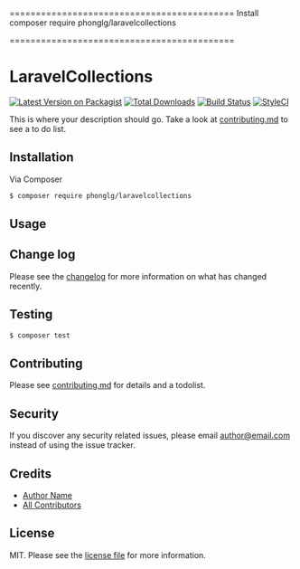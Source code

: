 
===========================================
Install
composer require phonglg/laravelcollections

===========================================
# LaravelCollections

[![Latest Version on Packagist][ico-version]][link-packagist]
[![Total Downloads][ico-downloads]][link-downloads]
[![Build Status][ico-travis]][link-travis]
[![StyleCI][ico-styleci]][link-styleci]

This is where your description should go. Take a look at [contributing.md](contributing.md) to see a to do list.

## Installation

Via Composer

``` bash
$ composer require phonglg/laravelcollections
```

## Usage

## Change log

Please see the [changelog](changelog.md) for more information on what has changed recently.

## Testing

``` bash
$ composer test
```

## Contributing

Please see [contributing.md](contributing.md) for details and a todolist.

## Security

If you discover any security related issues, please email author@email.com instead of using the issue tracker.

## Credits

- [Author Name][link-author]
- [All Contributors][link-contributors]

## License

MIT. Please see the [license file](license.md) for more information.

[ico-version]: https://img.shields.io/packagist/v/phonglg/laravelcollections.svg?style=flat-square
[ico-downloads]: https://img.shields.io/packagist/dt/phonglg/laravelcollections.svg?style=flat-square
[ico-travis]: https://img.shields.io/travis/phonglg/laravelcollections/master.svg?style=flat-square
[ico-styleci]: https://styleci.io/repos/12345678/shield

[link-packagist]: https://packagist.org/packages/phonglg/laravelcollections
[link-downloads]: https://packagist.org/packages/phonglg/laravelcollections
[link-travis]: https://travis-ci.org/phonglg/laravelcollections
[link-styleci]: https://styleci.io/repos/12345678
[link-author]: https://github.com/phonglg
[link-contributors]: ../../contributors
